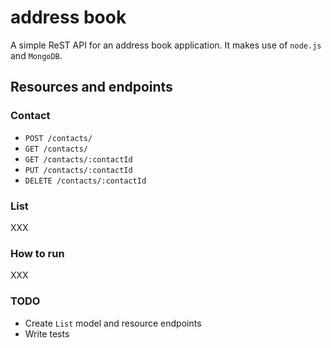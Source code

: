 # address book

A simple ReST API for an address book application. It makes use of `node.js`
and `MongoDB`.

## Resources and endpoints

### Contact
- `POST /contacts/`
- `GET /contacts/`
- `GET /contacts/:contactId`
- `PUT /contacts/:contactId`
- `DELETE /contacts/:contactId`

### List
XXX

### How to run
XXX

### TODO
- Create `List` model and resource endpoints
- Write tests
